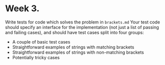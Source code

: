 # Week 3.

Write tests for code which solves the problem in `brackets.md`
Your test code should specify an interface for the implementation (not just a list of passing and failing cases), and should have test cases split into four groups:
- A couple of basic test cases
- Straightforward examples of strings with matching brackets
- Straightforward examples of strings with non-matching brackets
- Potentially tricky cases